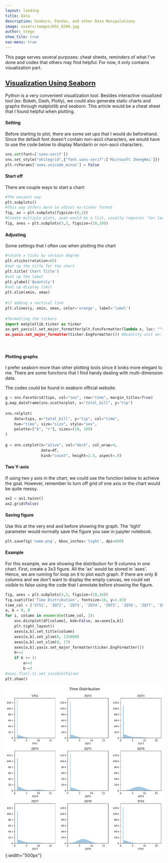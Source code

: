 ```yaml
---
layout: landing
title: Data
description: Seaborn, Pandas, and other Data Manipulations
image: assets/images/DSC_8290.jpg
author: Stego
show_tile: true
nav-menu: true
---
```


<div id="main">
<section id="visualization" >
<div class="inner" markdown="1">
  
  This page serves several purposes: cheat sheets, reminders of what I've done and codes that others may find helpful. For now, it only contains visualization part. 



## <u>Visualization Using Seaborn</u>



Python is a very convenient visualization tool. Besides interactive visualized tool (ex: Bokeh, Dash, Plotly), we could also generate static charts and graphs through matplotlib and seaborn. This article would be a cheat sheet that I found helpful when plotting. 

 

#### Setting 

Before starting to plot, there are some set ups that I would do beforehand. Since the default font doesn't contain non-ascii characters, we would have to use the code below to display Mandarin or non-ascii characters. 

```python
sns.set(font=['sans-serif'])
sns.set_style("whitegrid",{"font.sans-serif":['Microsoft JhengHei']})
plt.rcParams['axes.unicode_minus'] = False
```



#### Start off

There are couple ways to start a chart:

```python
#The easiest way
plt.subplots() 
#This way offers more to adjust ex:ticker format
fig, ax = plt.subplots(figsize=(8,5))
#Create multiple plots, axes would be a list, usually requires 'for loop' if using this method
fig, axes = plt.subplots(3,3, figsize=(10,10))
```



#### Adjusting

Some settings that I often use when plotting the chart

```python
#rotate x ticks by certain degree
plt.xticks(rotation=85)
#set up the title for the chart
plt.title('Chart Title')
#set up the label
plt.ylabel('Quantity')
#set up display limit
plt.xlim(xmin, xmax)

#if adding a vertical line
plt.vlines(y, xmin, xmax, color='orange', label='label')

#formatting the tickers
import matplotlib.ticker as ticker
ax.get_yaxis().set_major_formatter(plt.FuncFormatter(lambda x, loc: ""{:,}".format(int(x)))) #comma as thousand seperator
ax.yaxis.set_major_formatter(ticker.EngFormatter()) #Quantity unit ex: k, m
                                                     
                                                     
```

#### Plotting graphs

I prefer seaborn more than other plotting tools since it looks more elegant to me. There are some functions that I find handy dealing with multi-dimension data.

The codes could be found in seaborn official website.

```python
g = sns.FacetGrid(tips, col="sex", row="time", margin_titles=True)
g.map_dataframe(sns.scatterplot, x="total_bill", y="tip")

sns.relplot(
    data=tips, x="total_bill", y="tip", col="time",
    hue="time", size="size", style="sex",
    palette=["b", "r"], sizes=(10, 100)
)

g = sns.catplot(x="alive", col="deck", col_wrap=4,
                data=df, 
                kind="count", height=2.5, aspect=.8)
```

#### Two Y-axis

If using two y axis in the chart, we could use the function below to achieve the goal. However, remember to turn off grid of one axis or the chart would be quite messy.

```python
ax2 = ax1.twinx()
ax2.grid(False)
```

#### Saving figure

Use this at the very end and before showing the graph. The 'tight' parameter would normally save the figure you saw in jupyter notebook.

```python
plt.savefig('name.png', bbox_inches='tight', dpi=600)
```



#### Example

For this example, we are showing the distribution for 9 columns in one chart. First, create a 3x3 figure. All the 'ax' would be stored in 'axes'. Hence, we are running for loop on it to plot each graph. If there are only 8 columns and we don't want to display the empty canvas, we could set visible to false using the code that I annotate before showing the figure.

```python
fig, axes = plt.subplots(3,3, figsize=(10,10))
fig.suptitle('Time Distribution', fontsize=16, y=1.03)
time_col = ['STS1', 'ZQT2', 'ZQT3', 'ZQT4', 'ZQT5', 'ZQT6', 'ZQT7', 'ZQT8', 'STSX']
a, b = 0, 0
for i, column in enumerate(time_col, 1):
    sns.distplot(df[column], kde=False, ax=axes[a,b])
    plt.tight_layout()
    axes[a,b].set_title(column)
    axes[a,b].set_ylim(0, 135000)
    axes[a,b].set_xlim(0, 17)
    axes[a,b].yaxis.set_major_formatter(ticker.EngFormatter())
    b+=1
    if b >= 3:
        a+=1
        b-=3
#axes.flat[-1].set_visible(False)
plt.show()
```
![Time Distribution chart](/assets/images/TimeDist.jpg){:width="500px"}
</div>
</section>
</div>
